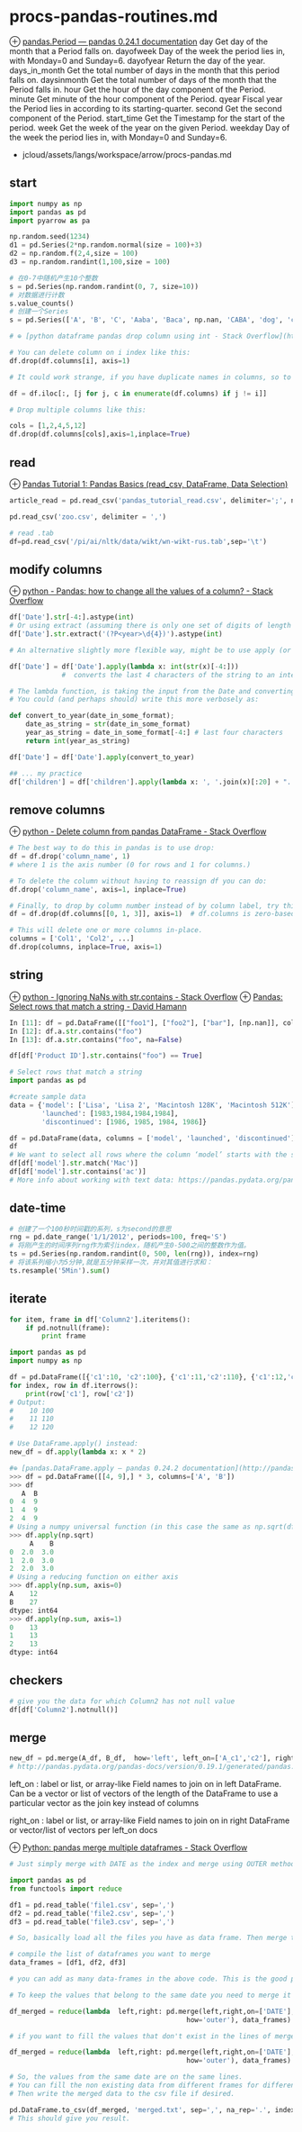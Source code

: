 # procs-pandas-routines.md
⊕ [pandas.Period — pandas 0.24.1 documentation](https://pandas.pydata.org/pandas-docs/stable/reference/api/pandas.Period.html?highlight=period)
    day Get day of the month that a Period falls on.
    dayofweek   Day of the week the period lies in, with Monday=0 and Sunday=6.
    dayofyear   Return the day of the year.
    days_in_month   Get the total number of days in the month that this period falls on.
    daysinmonth Get the total number of days of the month that the Period falls in.
    hour    Get the hour of the day component of the Period.
    minute  Get minute of the hour component of the Period.
    qyear   Fiscal year the Period lies in according to its starting-quarter.
    second  Get the second component of the Period.
    start_time  Get the Timestamp for the start of the period.
    week    Get the week of the year on the given Period.
    weekday Day of the week the period lies in, with Monday=0 and Sunday=6.

+ jcloud/assets/langs/workspace/arrow/procs-pandas.md

## start
```python
import numpy as np
import pandas as pd
import pyarrow as pa

np.random.seed(1234)
d1 = pd.Series(2*np.random.normal(size = 100)+3)
d2 = np.random.f(2,4,size = 100)
d3 = np.random.randint(1,100,size = 100)

# 在0-7中随机产生10个整数
s = pd.Series(np.random.randint(0, 7, size=10))
# 对数据进行计数
s.value_counts()
# 创建一个Series
s = pd.Series(['A', 'B', 'C', 'Aaba', 'Baca', np.nan, 'CABA', 'dog', 'cat']) 

# ⊕ [python dataframe pandas drop column using int - Stack Overflow](https://stackoverflow.com/questions/20297317/python-dataframe-pandas-drop-column-using-int)

# You can delete column on i index like this:
df.drop(df.columns[i], axis=1)

# It could work strange, if you have duplicate names in columns, so to do this you can rename column you want to delete column by new name. Or you can reassign DataFrame like this:

df = df.iloc[:, [j for j, c in enumerate(df.columns) if j != i]]

# Drop multiple columns like this:

cols = [1,2,4,5,12]
df.drop(df.columns[cols],axis=1,inplace=True)
```

## read
⊕ [Pandas Tutorial 1: Pandas Basics (read_csv, DataFrame, Data Selection)](https://data36.com/pandas-tutorial-1-basics-reading-data-files-dataframes-data-selection/)

```python
article_read = pd.read_csv('pandas_tutorial_read.csv', delimiter=';', names = ['my_datetime', 'event', 'country', 'user_id', 'source', 'topic'])

pd.read_csv('zoo.csv', delimiter = ',')

# read .tab
df=pd.read_csv('/pi/ai/nltk/data/wikt/wn-wikt-rus.tab',sep='\t')
```

## modify columns
⊕ [python - Pandas: how to change all the values of a column? - Stack Overflow](https://stackoverflow.com/questions/12604909/pandas-how-to-change-all-the-values-of-a-column)

```python
df['Date'].str[-4:].astype(int)
# Or using extract (assuming there is only one set of digits of length 4 somewhere in each string):
df['Date'].str.extract('(?P<year>\d{4})').astype(int)

# An alternative slightly more flexible way, might be to use apply (or equivalently map) to do this:

df['Date'] = df['Date'].apply(lambda x: int(str(x)[-4:]))
             #  converts the last 4 characters of the string to an integer

# The lambda function, is taking the input from the Date and converting it to a year.
# You could (and perhaps should) write this more verbosely as:

def convert_to_year(date_in_some_format);
    date_as_string = str(date_in_some_format)
    year_as_string = date_in_some_format[-4:] # last four characters
    return int(year_as_string)

df['Date'] = df['Date'].apply(convert_to_year)

## ... my practice
df['children'] = df['children'].apply(lambda x: ', '.join(x)[:20] + "..")
```

## remove columns
⊕ [python - Delete column from pandas DataFrame - Stack Overflow](https://stackoverflow.com/questions/13411544/delete-column-from-pandas-dataframe)

```python
# The best way to do this in pandas is to use drop:
df = df.drop('column_name', 1)
# where 1 is the axis number (0 for rows and 1 for columns.)

# To delete the column without having to reassign df you can do:
df.drop('column_name', axis=1, inplace=True)

# Finally, to drop by column number instead of by column label, try this to delete, e.g. the 1st, 2nd and 4th columns:
df = df.drop(df.columns[[0, 1, 3]], axis=1)  # df.columns is zero-based pd.Index 

# This will delete one or more columns in-place.
columns = ['Col1', 'Col2', ...]
df.drop(columns, inplace=True, axis=1)
```

## string
⊕ [python - Ignoring NaNs with str.contains - Stack Overflow](https://stackoverflow.com/questions/28311655/ignoring-nans-with-str-contains)
⊕ [Pandas: Select rows that match a string - David Hamann](https://davidhamann.de/2017/06/26/pandas-select-elements-by-string/)

```python
In [11]: df = pd.DataFrame([["foo1"], ["foo2"], ["bar"], [np.nan]], columns=['a'])
In [12]: df.a.str.contains("foo")
In [13]: df.a.str.contains("foo", na=False)

df[df['Product ID'].str.contains("foo") == True]

# Select rows that match a string
import pandas as pd

#create sample data
data = {'model': ['Lisa', 'Lisa 2', 'Macintosh 128K', 'Macintosh 512K'],
        'launched': [1983,1984,1984,1984],
        'discontinued': [1986, 1985, 1984, 1986]}

df = pd.DataFrame(data, columns = ['model', 'launched', 'discontinued'])
df
# We want to select all rows where the column ‘model’ starts with the string ‘Mac’.
df[df['model'].str.match('Mac')]
df[df['model'].str.contains('ac')]
# More info about working with text data: https://pandas.pydata.org/pandas-docs/stable/text.html
```

## date-time
```python
# 创建了一个100秒时间戳的系列，s为second的意思
rng = pd.date_range('1/1/2012', periods=100, freq='S')
# 将刚产生的时间序列rng作为索引index，随机产生0-500之间的整数作为值。
ts = pd.Series(np.random.randint(0, 500, len(rng)), index=rng)
# 将该系列缩小为5分钟,就是五分钟采样一次，并对其值进行求和：
ts.resample('5Min').sum()
```

## iterate
```python
for item, frame in df['Column2'].iteritems():
    if pd.notnull(frame):
        print frame

import pandas as pd
import numpy as np

df = pd.DataFrame([{'c1':10, 'c2':100}, {'c1':11,'c2':110}, {'c1':12,'c2':120}])
for index, row in df.iterrows():
    print(row['c1'], row['c2'])
# Output: 
#    10 100
#    11 110
#    12 120 

# Use DataFrame.apply() instead:
new_df = df.apply(lambda x: x * 2)

#⊕ [pandas.DataFrame.apply — pandas 0.24.2 documentation](http://pandas.pydata.org/pandas-docs/stable/reference/api/pandas.DataFrame.apply.html)
>>> df = pd.DataFrame([[4, 9],] * 3, columns=['A', 'B'])
>>> df
   A  B
0  4  9
1  4  9
2  4  9
# Using a numpy universal function (in this case the same as np.sqrt(df)):
>>> df.apply(np.sqrt)
     A    B
0  2.0  3.0
1  2.0  3.0
2  2.0  3.0
# Using a reducing function on either axis
>>> df.apply(np.sum, axis=0)
A    12
B    27
dtype: int64
>>> df.apply(np.sum, axis=1)
0    13
1    13
2    13
dtype: int64
```

## checkers
```python
# give you the data for which Column2 has not null value
df[df['Column2'].notnull()]
```

## merge
```python
new_df = pd.merge(A_df, B_df,  how='left', left_on=['A_c1','c2'], right_on = ['B_c1','c2'])
# http://pandas.pydata.org/pandas-docs/version/0.19.1/generated/pandas.DataFrame.merge.html
```
left_on : label or list, or array-like Field names to join on in left DataFrame. Can be a vector or list of vectors of the length of the DataFrame to use a particular vector as the join key instead of columns

right_on : label or list, or array-like Field names to join on in right DataFrame or vector/list of vectors per left_on docs

⊕ [Python: pandas merge multiple dataframes - Stack Overflow](https://stackoverflow.com/questions/44327999/python-pandas-merge-multiple-dataframes)

```python
# Just simply merge with DATE as the index and merge using OUTER method (to get all the data).

import pandas as pd
from functools import reduce

df1 = pd.read_table('file1.csv', sep=',')
df2 = pd.read_table('file2.csv', sep=',')
df3 = pd.read_table('file3.csv', sep=',')

# So, basically load all the files you have as data frame. Then merge the files using merge or reduce function.

# compile the list of dataframes you want to merge
data_frames = [df1, df2, df3]

# you can add as many data-frames in the above code. This is the good part about this method. No complex queries involved.

# To keep the values that belong to the same date you need to merge it on the DATE

df_merged = reduce(lambda  left,right: pd.merge(left,right,on=['DATE'],
                                            how='outer'), data_frames)

# if you want to fill the values that don't exist in the lines of merged dataframe simply fill with required strings as

df_merged = reduce(lambda  left,right: pd.merge(left,right,on=['DATE'],
                                            how='outer'), data_frames).fillna('void')

# So, the values from the same date are on the same lines.
# You can fill the non existing data from different frames for different columns using fillna().
# Then write the merged data to the csv file if desired.

pd.DataFrame.to_csv(df_merged, 'merged.txt', sep=',', na_rep='.', index=False)
# This should give you result.
```


